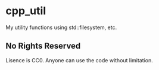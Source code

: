 # cpp_util
My utility functions using std::filesystem, etc.

## No Rights Reserved
Lisence is CC0. Anyone can use the code without limitation.

